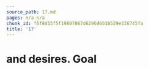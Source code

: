 ```yaml
---
source_path: 17.md
pages: n/a-n/a
chunk_id: f6f8d15f5f19807867d6296d601b529e336745fa
title: '17'
---
```

# and desires. Goal

